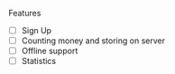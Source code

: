 Features

- [ ] Sign Up
- [ ] Counting money and storing on server
- [ ] Offline support
- [ ] Statistics
